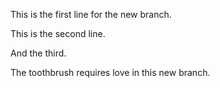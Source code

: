 This is the first line for the new branch.

This is the second line.

And the third.

The toothbrush requires love in this new branch.